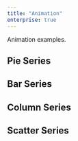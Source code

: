 ```yaml
---
title: "Animation"
enterprise: true
---
```


Animation examples.

## Pie Series

<chart-example title='Pie Series' name='pie' type='generated' options='{ "enterprise": true }'></chart-example>

## Bar Series

<chart-example title='Bar Series' name='bar' type='generated' options='{ "enterprise": true }'></chart-example>

## Column Series

<chart-example title='Column Series' name='column' type='generated' options='{ "enterprise": true }'></chart-example>

## Scatter Series

<chart-example title='Scatter Series' name='scatter' type='generated' options='{ "enterprise": true }'></chart-example>
